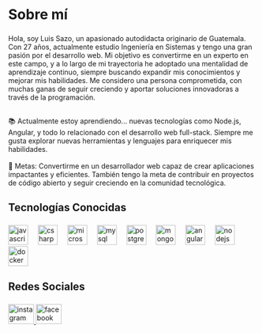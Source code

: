 <h1 align="left">Sobre mí</h1>

###

<p align="left">Hola, soy Luis Sazo, un apasionado autodidacta originario de Guatemala. Con 27 años, actualmente estudio Ingeniería en Sistemas y tengo una gran pasión por el desarrollo web. Mi objetivo es convertirme en un experto en este campo, y a lo largo de mi trayectoria he adoptado una mentalidad de aprendizaje continuo, siempre buscando expandir mis conocimientos y mejorar mis habilidades. Me considero una persona comprometida, con muchas ganas de seguir creciendo y aportar soluciones innovadoras a través de la programación.</p>

###

<h2 align="left"></h2>

###

<p align="left">📚 Actualmente estoy aprendiendo... nuevas tecnologías como Node.js, Angular, y todo lo relacionado con el desarrollo web full-stack. Siempre me gusta explorar nuevas herramientas y lenguajes para enriquecer mis habilidades.<br><br>🎯 Metas: Convertirme en un desarrollador web capaz de crear aplicaciones impactantes y eficientes. También tengo la meta de contribuir en proyectos de código abierto y seguir creciendo en la comunidad tecnológica.</p>

###

<h2 align="left">Tecnologías Conocidas</h2>

###

<div align="left">
  <img src="https://cdn.jsdelivr.net/gh/devicons/devicon/icons/javascript/javascript-original.svg" height="40" alt="javascript logo"  />
  <img width="12" />
  <img src="https://cdn.jsdelivr.net/gh/devicons/devicon/icons/csharp/csharp-original.svg" height="40" alt="csharp logo"  />
  <img width="12" />
  <img src="https://cdn.jsdelivr.net/gh/devicons/devicon/icons/microsoftsqlserver/microsoftsqlserver-plain.svg" height="40" alt="microsoftsqlserver logo"  />
  <img width="12" />
  <img src="https://cdn.jsdelivr.net/gh/devicons/devicon/icons/mysql/mysql-original.svg" height="40" alt="mysql logo"  />
  <img width="12" />
  <img src="https://cdn.jsdelivr.net/gh/devicons/devicon/icons/postgresql/postgresql-original.svg" height="40" alt="postgresql logo"  />
  <img width="12" />
  <img src="https://cdn.jsdelivr.net/gh/devicons/devicon/icons/mongodb/mongodb-original.svg" height="40" alt="mongodb logo"  />
  <img width="12" />
  <img src="https://cdn.jsdelivr.net/gh/devicons/devicon/icons/angularjs/angularjs-original.svg" height="40" alt="angularjs logo"  />
  <img width="12" />
  <img src="https://cdn.jsdelivr.net/gh/devicons/devicon/icons/nodejs/nodejs-original.svg" height="40" alt="nodejs logo"  />
  <img width="12" />
  <img src="https://cdn.jsdelivr.net/gh/devicons/devicon/icons/docker/docker-original.svg" height="40" alt="docker logo"  />
</div>

###

<h2 align="left">Redes Sociales</h2>

###

<div align="left">
  <a href="https://www.instagram.com/enriqueszrosales?igsh=YnBnMG9nY3MxMnRj">
  <img src="https://raw.githubusercontent.com/maurodesouza/profile-readme-generator/master/src/assets/icons/social/instagram/default.svg" width="52" height="40" alt="instagram logo"  />
  </a>
  <a href="https://www.facebook.com/share/1Ut1UzgJBw/">
  <img src="https://raw.githubusercontent.com/maurodesouza/profile-readme-generator/master/src/assets/icons/social/facebook/default.svg" width="52" height="40" alt="facebook logo"  />
  </a>
</div>

###
